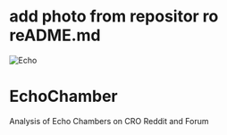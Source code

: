 



# add photo from repositor ro reADME.md

![Echo](C:/Users/lukas/Dropbox/HS/TAMARA/EchoChamber/Echo.jpg)



# EchoChamber
Analysis of Echo Chambers on CRO Reddit and Forum
